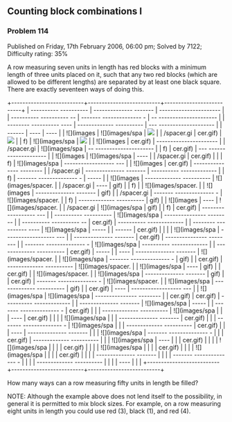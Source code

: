 Counting block combinations I
-----------------------------

### Problem 114

Published on Friday, 17th February 2006, 06:00 pm; Solved by 7122;
Difficulty rating: 35%

A row measuring seven units in length has red blocks with a minimum
length of three units placed on it, such that any two red blocks (which
are allowed to be different lengths) are separated by at least one black
square. There are exactly seventeen ways of doing this.

+--------------------------+--------------------------+--------------------------+
|   ---------- ----------  |   -------------- ------- |   ---------------------- |
| ---------- ---------- -- | ------- -------------- - | -- --------------------- |
| -------- ---------- ---- | ------------- ---------- | --- -------------------- |
| ------                   | ----                     | ----                     |
|   ![](images             |   ![](images/spa         |   ![](images/spacer.gif) |
|   /spacer.gi             |   cer.gif)               |   ![](images/spacer.gif) |
|   f)                     |   ![](images/spa         |   ![](images/spacer.gif) |
|   ![](images             |   cer.gif)               |   ---------------------- |
|   /spacer.gi             |   ![](images/spa         | -- --------------------- |
|   f)                     |   cer.gif)               | --- -------------------- |
|   ![](images             |   ![](images/spa         | ----                     |
|   /spacer.gi             |   cer.gif)               |                          |
|   f)                     |   ![](images/spa         |   ------------------ --- |
|   ![](images             |   cer.gif)               | --------------- -------- |
|   /spacer.gi             |   -------------- ------- | ---------- ------------- |
|   f)                     | ------- -------------- - | -----                    |
|   ![](images             | ------------- ---------- |   ![](images/spacer.     |
|   /spacer.gi             | ----                     |   gif)                   |
|   f)                     |                          |   ![](images/spacer.     |
|   ![](images             |   -------------- ------- |   gif)                   |
|   /spacer.gi             | ------- -------------- - |   ![](images/spacer.     |
|   f)                     | ------------- ---------- |   gif)                   |
|   ![](images             | ----                     |   ![](images/spacer.     |
|   /spacer.gi             |   ![](images/spa         |   gif)                   |
|   f)                     |   cer.gif)               |   ------------------ --- |
|   ---------- ----------  |   ![](images/spa         | --------------- -------- |
| ---------- ---------- -- |   cer.gif)               | ---------- ------------- |
| -------- ---------- ---- |   ![](images/spa         | -----                    |
| ------                   |   cer.gif)               |                          |
|                          |   ![](images/spa         |   ------------------ --- |
|   -------------- ------- |   cer.gif)               | --------------- -------- |
| ------- -------------- - |   ![](images/spa         | ---------- ------------- |
| ------------- ---------- |   cer.gif)               | -----                    |
| ----                     |   -------------- ------- |   ![](images/spacer.     |
|   ![](images/spa         | ------- -------------- - |   gif)                   |
|   cer.gif)               | ------------- ---------- |   ![](images/spacer.     |
|   ![](images/spa         | ----                     |   gif)                   |
|   cer.gif)               |                          |   ![](images/spacer.     |
|   ![](images/spa         |   -------------- ------- |   gif)                   |
|   cer.gif)               | ------- -------------- - |   ![](images/spacer.     |
|   ![](images/spa         | ------------- ---------- |   gif)                   |
|   cer.gif)               | ----                     |   ------------------ --- |
|   ![](images/spa         |   ![](images/spa         | --------------- -------- |
|   cer.gif)               |   cer.gif)               | ---------- ------------- |
|   -------------- ------- |   ![](images/spa         | -----                    |
| ------- -------------- - |   cer.gif)               |                          |
| ------------- ---------- |   ![](images/spa         |                          |
| ----                     |   cer.gif)               |                          |
|                          |   ![](images/spa         |                          |
|   -------------- ------- |   cer.gif)               |                          |
| ------- -------------- - |   ![](images/spa         |                          |
| ------------- ---------- |   cer.gif)               |                          |
| ----                     |   -------------- ------- |                          |
|   ![](images/spa         | ------- -------------- - |                          |
|   cer.gif)               | ------------- ---------- |                          |
|   ![](images/spa         | ----                     |                          |
|   cer.gif)               |                          |                          |
|   ![](images/spa         |                          |                          |
|   cer.gif)               |                          |                          |
|   ![](images/spa         |                          |                          |
|   cer.gif)               |                          |                          |
|   ![](images/spa         |                          |                          |
|   cer.gif)               |                          |                          |
|   -------------- ------- |                          |                          |
| ------- -------------- - |                          |                          |
| ------------- ---------- |                          |                          |
| ----                     |                          |                          |
+--------------------------+--------------------------+--------------------------+

How many ways can a row measuring fifty units in length be filled?

NOTE: Although the example above does not lend itself to the
possibility, in general it is permitted to mix block sizes. For example,
on a row measuring eight units in length you could use red (3), black
(1), and red (4).
